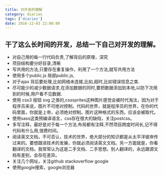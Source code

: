 ```yaml
---
title: 对开发的理解
category: diaries
tags: ['diaries']
date: 2016-12-03 22:00:00
---
```


## 干了这么长时间的开发，总结一下自己对开发的理解。
* 对自己用的每一行代码负责,了解背后的原理，深究
* 项目结构要分好目录,清晰
* 写共用的方法,只要存在重复操作，利用了一个方法,就写共用方法
* 使用多个public.js  局部public.js,
* 对于ajax 背后要处理,比如网络未连接,比如,超时,比如错误信息之类.
* 尽可能少的减少数据请求,在添加数据的同时,要把数据添加到本地,以防下次用到的时候,用户看不见数据.
* 使用 css3 按钮 svg 之类的,csssprites这种图片感觉会被时代淘汰，因为对于程序员来说，图片不可绝对控制。代码的世界，就是程序员的世界，在你的代码里面，你就是上帝，必须绝对控制。图片这种格式的东西，应该会被取代。
* 使用sass这类预编译语言，css存在很大的缺陷，关注postcss。
* 多写注释，最好是对于每一个方法,布局都有注释,不然项目跨度时间长,记不得代码有什么用,很费时间。
* 阅读英文文档，不可否认，技术的世界，绝大部分的知识都是从太平洋彼岸传过来的。要想跟进技术的发展，你就必须阅读英文文档。另一方面就是，你看翻译的文档，我常常认为这是二手文档、二手思想。别人翻译的，永远跟源文档有差别，会存在差异。
* 关注几个网址，关注github stackoverflow google
* 使用google搜索，google浏览器


